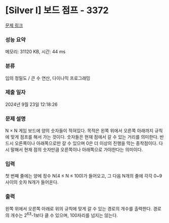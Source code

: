 # [Silver I] 보드 점프 - 3372 

[문제 링크](https://www.acmicpc.net/problem/3372) 

### 성능 요약

메모리: 31120 KB, 시간: 44 ms

### 분류

임의 정밀도 / 큰 수 연산, 다이나믹 프로그래밍

### 제출 일자

2024년 9월 23일 12:18:26

### 문제 설명

<p>N × N 게임 보드에 양의 숫자들이 적혀있다. 목적은 왼쪽 위에서 오른쪽 아래까지 규칙에 맞게 점프를 해서 가는 것이다. 숫자들은 현재 점에서 갈 수 있는 거리를 의미한다. 반드시 오른쪽이나 아래쪽으로만 갈 수 있으며 0은 더 이상의 진행을 막는 종착점이다. 다시 말해서 현재 점의 숫자만큼 오른쪽이나 아래쪽으로 가야한다는 의미이다.</p>

### 입력 

 <p>첫 번째 줄에는 양에 정수 N(4 ≤ N ≤ 100)가 들어오고, 그 다음 N개의 줄에 각각 0~9사이의 숫자 N개가 들어온다.</p>

### 출력 

 <p>왼쪽 위에서 오른쪽 아래로 위의 규칙에 맞게 갈 수 있는 경로의 개수를 출력한다. 경로의 개수는 2<sup>63</sup>-1보다 클 수 있으며, 100자리를 넘지는 않는다.</p>

